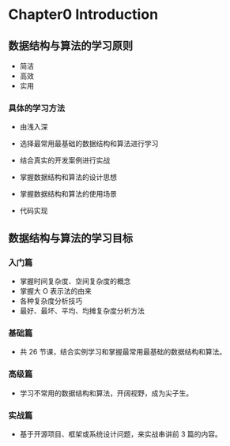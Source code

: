 # Chapter0 Introduction
## 数据结构与算法的学习原则

* 简洁
* 高效
* 实用

### 具体的学习方法

* 由浅入深
* 选择最常用最基础的数据结构和算法进行学习
* 结合真实的开发案例进行实战


* 掌握数据结构和算法的设计思想
* 掌握数据结构和算法的使用场景
* 代码实现

## 数据结构与算法的学习目标

### 入门篇

* 掌握时间复杂度、空间复杂度的概念
* 掌握大 O 表示法的由来
* 各种复杂度分析技巧 
* 最好、最坏、平均、均摊复杂度分析方法

### 基础篇

* 共 26 节课，结合实例学习和掌握最常用最基础的数据结构和算法。

### 高级篇

* 学习不常用的数据结构和算法，开阔视野，成为尖子生。

### 实战篇

* 基于开源项目、框架或系统设计问题，来实战串讲前 3 篇的内容。
